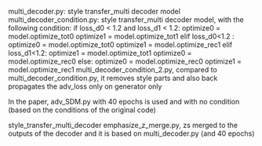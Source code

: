 multi_decoder.py: 
	style transfer_multi decoder model
multi_decoder_condition.py:
	style transfer_multi decoder model, with the following condition:
	            if loss_d0 < 1.2 and loss_d1 < 1.2:
                        optimize0 = model.optimize_tot0
                        optimize1 = model.optimize_tot1
                    elif loss_d0<1.2 :
                        optimize0 = model.optimize_tot0
                        optimize1 = model.optimize_rec1
                    elif loss_d1<1.2:
                        optimize1 = model.optimize_tot1
                        optimize0 = model.optimize_rec0
                    else:
                        optimize0 = model.optimize_rec0
                        optimize1 = model.optimize_rec1
multi_decoder_condition_2.py, compared to multi_decoder_condition.py, it removes style parts and also back propagates the adv_loss only on generator only

In the paper, adv_SDM.py with 40 epochs is used and with no condition (based on the conditions of the original code)


style_transfer_multi_decoder emphasize_z_merge.py, zs merged to the outputs of the decoder and it is based on multi_decoder.py (and 40 epochs)
